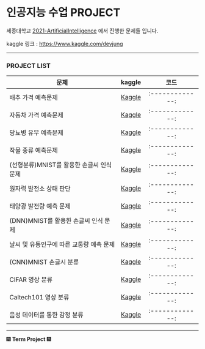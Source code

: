 # 인공지능 수업 PROJECT

세종대학교 [2021-ArtificialIntelligence](https://github.com/sejongresearch/2021.ArtificialIntelligence) 에서 진행한 문제들 입니다.

kaggle 링크 : https://www.kaggle.com/devjung

---

### PROJECT LIST
| 문제 | kaggle | 코드 |
| ------------- |:-------------:|:-------------:|
| 배추 가격 예측문제 |[Kaggle](https://www.kaggle.com/c/2021-ai-w3-p1) |:-------------:|
| 자동차 가격 예측문제|[Kaggle](https://www.kaggle.com/c/2021-ai-w3-p2)|:-------------:|
| 당뇨병 유무 예측문제 |[Kaggle](https://www.kaggle.com/c/2021-ai-w4-p1)|:-------------:|
| 작물 종류 예측문제 |[Kaggle](https://www.kaggle.com/c/2021-ai-w4-p2)|:-------------:|
| (선형분류)MNIST를 활용한 손글씨 인식 문제 |[Kaggle](https://www.kaggle.com/c/2021-ai-w5-p1)|:-------------:|
| 원자력 발전소 상태 판단 |[Kaggle](https://www.kaggle.com/c/2021-ai-w6-p1/overview)|:-------------:|
| 태양광 발전량 예측 문제 |[Kaggle](https://www.kaggle.com/c/2021-ai-w6-p2)|:-------------:|
| (DNN)MNIST를 활용한 손글씨 인식 문제|[Kaggle](https://www.kaggle.com/c/2021-ai-w7-p1)|:-------------:|
| 날씨 및 유동인구에 따른 교통량 예측 문제|[Kaggle](https://www.kaggle.com/c/2021-ai-w7-p2)|:-------------:|
| (CNN)MNIST 손글시 분류 |[Kaggle](https://www.kaggle.com/c/2021-ai-w10-p1)|:-------------:|
| CIFAR 영상 분류 |[Kaggle](https://www.kaggle.com/c/2021-ai-w10-p2)|:-------------:|
| Caltech101 영상 분류 |[Kaggle](https://www.kaggle.com/c/2021-ai-w11-p1)|:-------------:|
| 음성 데이터를 통한 감정 분류|[Kaggle](https://www.kaggle.com/c/21-ai-w11-p2)|:-------------:|


---

🎆  **Term Project**  🎆



